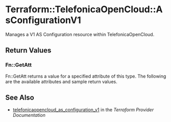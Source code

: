 # Terraform::TelefonicaOpenCloud::AsConfigurationV1

Manages a V1 AS Configuration resource within TelefonicaOpenCloud.

## Return Values

### Fn::GetAtt

Fn::GetAtt returns a value for a specified attribute of this type. The following are the available attributes and sample return values.

## See Also

* [telefonicaopencloud_as_configuration_v1](https://www.terraform.io/docs/providers/telefonicaopencloud/r/as_configuration_v1.html) in the _Terraform Provider Documentation_